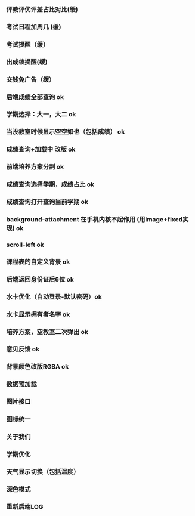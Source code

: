 ### 评教评优评差占比对比(缓)
### 考试日程加周几 (缓)
### 考试提醒（缓）
### 出成绩提醒(缓)
### 交钱免广告（缓）
### 后端成绩全部查询 ok
### 学期选择：大一，大二 ok
### 当没教室时候显示空空如也（包括成绩） ok
### 成绩查询+加载中 改版 ok
### 前端培养方案分割 ok
### 成绩查询选择学期，成绩占比 ok
### 成绩查询打开查询当前学期 ok
### background-attachment 在手机内核不起作用 (用image+fixed实现) ok
### scroll-left ok
### 课程表的自定义背景 ok
### 后端返回身份证后6位 ok
### 水卡优化（自动登录-默认密码）ok
### 水卡显示拥有者名字 ok
### 培养方案，空教室二次弹出 ok
### 意见反馈 ok
### 背景颜色改版RGBA ok


### 数据预加载
### 图片接口
### 图标统一
### 关于我们
### 学期优化
### 天气显示切换（包括温度）
### 深色模式
### 重新后端LOG